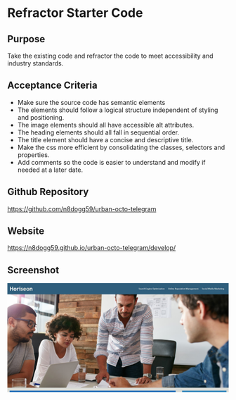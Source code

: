 # Refractor Starter Code

## Purpose
Take the existing code and refractor the code to meet accessibility and industry standards.

## Acceptance Criteria
* Make sure the source code has semantic elements
* The elements should follow a logical structure independent of styling and positioning.
* The image elements should all have accessible alt attributes.
* The heading elements should all fall in sequential order.
* The title element should have a concise and descriptive title.
* Make the css more efficient by consolidating the classes, selectors and properties.
* Add comments so the code is easier to understand and modify if needed at a later date.

## Github Repository
https://github.com/n8dogg59/urban-octo-telegram

## Website
https://n8dogg59.github.io/urban-octo-telegram/develop/

## Screenshot
![deployed urban-octo-telegram webpage](./develop/assets/screenshot/screenshot1.jpg)
